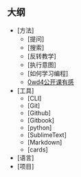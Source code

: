 ## 大纲

- [方法]
	+ [提问]
	+ [搜索]
	+ [反转教学]
	+ [执行意图]
	+ [如何学习编程]
	+ [0wd4公开课有感](0MOOC/0wd4-notes.md)
- [工具]
	+ [CLI]
	+ [Git]
	+ [Github]
	+ [Gitbook]
	+ [python]
	+ [SublimeText]
	+ [Markdown]
	+ [cards]
- [语言]
- [项目]
 